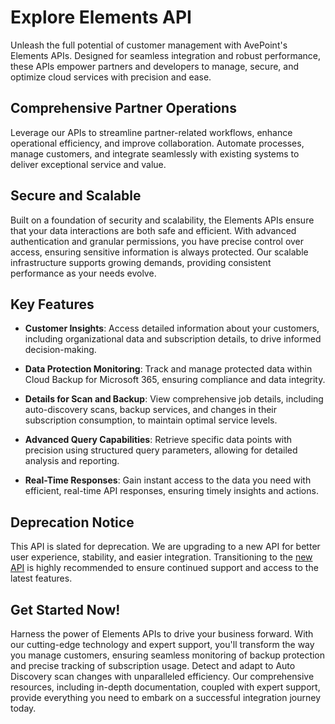# Explore Elements API  

Unleash the full potential of customer management with AvePoint's Elements APIs. Designed for seamless integration and robust performance, these APIs empower partners and developers to manage, secure, and optimize cloud services with precision and ease.

## Comprehensive Partner Operations  

Leverage our APIs to streamline partner-related workflows, enhance operational efficiency, and improve collaboration. Automate processes, manage customers, and integrate seamlessly with existing systems to deliver exceptional service and value.

## Secure and Scalable  

Built on a foundation of security and scalability, the Elements APIs ensure that your data interactions are both safe and efficient. With advanced authentication and granular permissions, you have precise control over access, ensuring sensitive information is always protected. Our scalable infrastructure supports growing demands, providing consistent performance as your needs evolve.

## Key Features  

- **Customer Insights**: Access detailed information about your customers, including organizational data and subscription details, to drive informed decision-making.

- **Data Protection Monitoring**: Track and manage protected data within Cloud Backup for Microsoft 365, ensuring compliance and data integrity.

- **Details for Scan and Backup**: View comprehensive job details, including auto-discovery scans, backup services, and changes in their subscription consumption, to maintain optimal service levels.

- **Advanced Query Capabilities**: Retrieve specific data points with precision using structured query parameters, allowing for detailed analysis and reporting.

- **Real-Time Responses**: Gain instant access to the data you need with efficient, real-time API responses, ensuring timely insights and actions.

## Deprecation Notice

This API is slated for deprecation. We are upgrading to a new API for better user experience, stability, and easier integration. Transitioning to the [new API](https://learn.avepoint.com/elements/Overview.html) is highly recommended to ensure continued support and access to the latest features. 

## Get Started Now! 

Harness the power of Elements APIs to drive your business forward. With our cutting-edge technology and expert support, you'll transform the way you manage customers, ensuring seamless monitoring of backup protection and precise tracking of subscription usage. Detect and adapt to Auto Discovery scan changes with unparalleled efficiency. Our comprehensive resources, including in-depth documentation, coupled with expert support, provide everything you need to embark on a successful integration journey today.  

